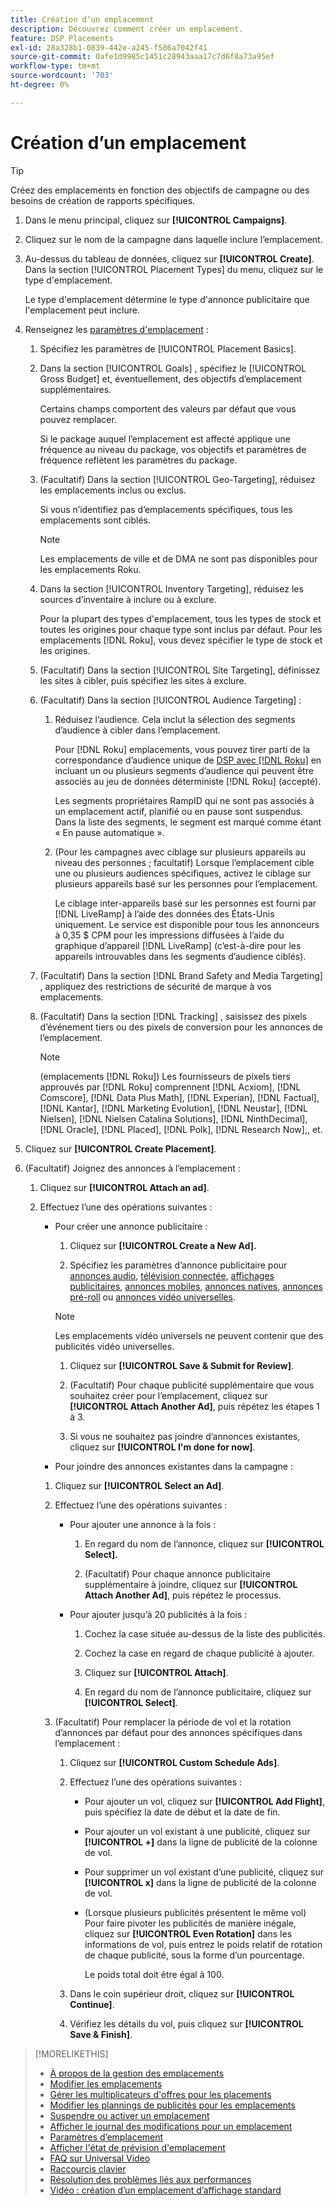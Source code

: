 ```yaml
---
title: Création d’un emplacement
description: Découvrez comment créer un emplacement.
feature: DSP Placements
exl-id: 28a328b1-0839-442e-a245-f586a7042f41
source-git-commit: 0afe1d9985c1451c28943aaa17c7d6f8a73a95ef
workflow-type: tm+mt
source-wordcount: '703'
ht-degree: 0%

---
```


# Création d’un emplacement

>[!TIP]
>
>Créez des emplacements en fonction des objectifs de campagne ou des besoins de création de rapports spécifiques.

1. Dans le menu principal, cliquez sur **[!UICONTROL Campaigns]**.

1. Cliquez sur le nom de la campagne dans laquelle inclure l’emplacement.

1. Au-dessus du tableau de données, cliquez sur **[!UICONTROL Create]**. Dans la section [!UICONTROL Placement Types] du menu, cliquez sur le type d&#39;emplacement.

   Le type d&#39;emplacement détermine le type d&#39;annonce publicitaire que l&#39;emplacement peut inclure.

1. Renseignez les [paramètres d&#39;emplacement](placement-settings.md) :

   1. Spécifiez les paramètres de [!UICONTROL Placement Basics].

   1. Dans la section [!UICONTROL Goals] , spécifiez le [!UICONTROL Gross Budget] et, éventuellement, des objectifs d’emplacement supplémentaires.

      Certains champs comportent des valeurs par défaut que vous pouvez remplacer.

      Si le package auquel l’emplacement est affecté applique une fréquence au niveau du package, vos objectifs et paramètres de fréquence reflètent les paramètres du package.

   1. (Facultatif) Dans la section [!UICONTROL Geo-Targeting], réduisez les emplacements inclus ou exclus.

      Si vous n’identifiez pas d’emplacements spécifiques, tous les emplacements sont ciblés.

      >[!NOTE]
      >
      >Les emplacements de ville et de DMA ne sont pas disponibles pour les emplacements Roku.

   1. Dans la section [!UICONTROL Inventory Targeting], réduisez les sources d’inventaire à inclure ou à exclure.

      Pour la plupart des types d&#39;emplacement, tous les types de stock et toutes les origines pour chaque type sont inclus par défaut. Pour les emplacements [!DNL Roku], vous devez spécifier le type de stock et les origines.

   1. (Facultatif) Dans la section [!UICONTROL Site Targeting], définissez les sites à cibler, puis spécifiez les sites à exclure.

   1. (Facultatif) Dans la section [!UICONTROL Audience Targeting] :

      1. Réduisez l’audience. Cela inclut la sélection des segments d’audience à cibler dans l’emplacement.

         Pour [!DNL Roku] emplacements, vous pouvez tirer parti de la correspondance d’audience unique de [DSP avec  [!DNL Roku]](/help/dsp/inventory/roku-inventory.md) en incluant un ou plusieurs segments d’audience qui peuvent être associés au jeu de données déterministe [!DNL Roku] (accepté).

         Les segments propriétaires RampID qui ne sont pas associés à un emplacement actif, planifié ou en pause sont suspendus. Dans la liste des segments, le segment est marqué comme étant « En pause automatique ».

      1. (Pour les campagnes avec ciblage sur plusieurs appareils au niveau des personnes ; facultatif) Lorsque l’emplacement cible une ou plusieurs audiences spécifiques, activez le ciblage sur plusieurs appareils basé sur les personnes pour l’emplacement.

         Le ciblage inter-appareils basé sur les personnes est fourni par [!DNL LiveRamp] à l’aide des données des États-Unis uniquement. Le service est disponible pour tous les annonceurs à 0,35 $ CPM pour les impressions diffusées à l’aide du graphique d’appareil [!DNL LiveRamp] (c’est-à-dire pour les appareils introuvables dans les segments d’audience ciblés).

   1. (Facultatif) Dans la section [!DNL Brand Safety and Media Targeting] , appliquez des restrictions de sécurité de marque à vos emplacements.

   1. (Facultatif) Dans la section [!DNL Tracking] , saisissez des pixels d’événement tiers ou des pixels de conversion pour les annonces de l’emplacement.

      >[!NOTE]
      >
      >(emplacements [!DNL Roku]) Les fournisseurs de pixels tiers approuvés par [!DNL Roku] comprennent [!DNL Acxiom], [!DNL Comscore], [!DNL Data Plus Math], [!DNL Experian], [!DNL Factual], [!DNL Kantar], [!DNL Marketing Evolution], [!DNL Neustar], [!DNL Nielsen], [!DNL Nielsen Catalina Solutions], [!DNL NinthDecimal], [!DNL Oracle], [!DNL Placed], [!DNL Polk], [!DNL Research Now],, et.

1. Cliquez sur **[!UICONTROL Create Placement]**.

1. (Facultatif) Joignez des annonces à l’emplacement :

   1. Cliquez sur **[!UICONTROL Attach an ad]**.

   1. Effectuez l’une des opérations suivantes :

      * Pour créer une annonce publicitaire :

         1. Cliquez sur **[!UICONTROL Create a New Ad].**

         1. Spécifiez les paramètres d’annonce publicitaire pour [annonces audio](/help/dsp/campaign-management/ads/ad-settings-audio.md), [télévision connectée](/help/dsp/campaign-management/ads/ad-settings-connected-tv.md), [affichages publicitaires](/help/dsp/campaign-management/ads/ad-settings-display.md), [annonces mobiles](/help/dsp/campaign-management/ads/ad-settings-mobile.md), [annonces natives](/help/dsp/campaign-management/ads/ad-settings-native.md), [annonces pré-roll](/help/dsp/campaign-management/ads/ad-settings-pre-roll.md) ou [annonces vidéo universelles](/help/dsp/campaign-management/ads/ad-settings-universal-video.md).

        >[!NOTE]
        >
        >Les emplacements vidéo universels ne peuvent contenir que des publicités vidéo universelles.

         1. Cliquez sur **[!UICONTROL Save & Submit for Review]**.

         1. (Facultatif) Pour chaque publicité supplémentaire que vous souhaitez créer pour l’emplacement, cliquez sur **[!UICONTROL Attach Another Ad]**, puis répétez les étapes 1 à 3.

         1. Si vous ne souhaitez pas joindre d’annonces existantes, cliquez sur **[!UICONTROL I'm done for now]**.

      * Pour joindre des annonces existantes dans la campagne :

      1. Cliquez sur **[!UICONTROL Select an Ad]**.

      1. Effectuez l’une des opérations suivantes :

         * Pour ajouter une annonce à la fois :

            1. En regard du nom de l’annonce, cliquez sur **[!UICONTROL Select].**

            1. (Facultatif) Pour chaque annonce publicitaire supplémentaire à joindre, cliquez sur **[!UICONTROL Attach Another Ad]**, puis répétez le processus.

         * Pour ajouter jusqu’à 20 publicités à la fois :

            1. Cochez la case située au-dessus de la liste des publicités.

            1. Cochez la case en regard de chaque publicité à ajouter.

            1. Cliquez sur **[!UICONTROL Attach]**.

            1. En regard du nom de l’annonce publicitaire, cliquez sur **[!UICONTROL Select]**.

      1. (Facultatif) Pour remplacer la période de vol et la rotation d’annonces par défaut pour des annonces spécifiques dans l’emplacement :

         1. Cliquez sur **[!UICONTROL Custom Schedule Ads]**.

         1. Effectuez l’une des opérations suivantes :

            * Pour ajouter un vol, cliquez sur **[!UICONTROL Add Flight]**, puis spécifiez la date de début et la date de fin.

            * Pour ajouter un vol existant à une publicité, cliquez sur **[!UICONTROL +]** dans la ligne de publicité de la colonne de vol.

            * Pour supprimer un vol existant d’une publicité, cliquez sur **[!UICONTROL x]** dans la ligne de publicité de la colonne de vol.

            * (Lorsque plusieurs publicités présentent le même vol) Pour faire pivoter les publicités de manière inégale, cliquez sur **[!UICONTROL Even Rotation]** dans les informations de vol, puis entrez le poids relatif de rotation de chaque publicité, sous la forme d’un pourcentage.

              Le poids total doit être égal à 100.

         1. Dans le coin supérieur droit, cliquez sur **[!UICONTROL Continue]**.

         1. Vérifiez les détails du vol, puis cliquez sur **[!UICONTROL Save & Finish]**.

>[!MORELIKETHIS]
>
>* [À propos de la gestion des emplacements](placement-about.md)
>* [Modifier les emplacements](placement-edit.md)
>* [Gérer les multiplicateurs d&#39;offres pour les placements](placement-manage-bid-multipliers.md)
>* [Modifier les plannings de publicités pour les emplacements](placement-edit-ad-schedule.md)
>* [Suspendre ou activer un emplacement](placement-pause-activate.md)
>* [Afficher le journal des modifications pour un emplacement](placement-change-log.md)
>* [Paramètres d’emplacement](placement-settings.md)
>* [Afficher l&#39;état de prévision d&#39;emplacement](/help/dsp/campaign-management/reports/placement-forecast.md)
>* [FAQ sur Universal Video](/help/dsp/campaign-management/faq-universal-video.md)
>* [Raccourcis clavier](/help/dsp/campaign-management/reports/keyboard-shortcuts.md)
>* [Résolution des problèmes liés aux performances](/help/dsp/optimization/troubleshooting-performance.md)
>* [Vidéo : création d’un emplacement d’affichage standard](https://video.tv.adobe.com/v/340454)
